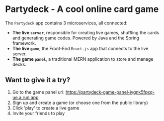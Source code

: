 # Partydeck - A cool online card game

The `Partydeck` app contains 3 microservices, all connected:

- **The live `server`**, responsible for creating live games, shuffling the cards and generating game codes. Powered by Java and the Spring framework.
- **The live `game`**, the Front-End `React.js` app that connects to the live server.
- **The game `panel`**, a traditional MERN application to store and manage decks.

## Want to give it a try?

1. Go to the game panel url: https://partydeck-game-panel-iygnk5fpxq-ue.a.run.app
2. Sign up and create a game (or choose one from the public library)
3. Click 'play' to create a live game
4. Invite your friends to play
